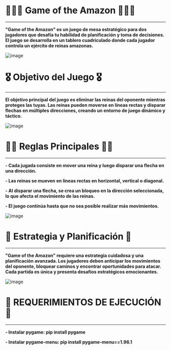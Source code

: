 # 👩‍💻🩻 Game of the Amazon 🔐🧑‍💻
<span style="font-size: 24px;"></span>
_____________________________

**"Game of the Amazon" es un juego de mesa estratégico para dos jugadores que desafía tu habilidad de planificación y toma de decisiones. El juego se desarrolla en un tablero cuadriculado donde cada jugador controla un ejército de reinas amazonas.**

![image](https://github.com/EsteArgen/PROYECTO-T.E.A/assets/101402836/b5fb0585-0bca-4527-8a6b-e5fb0129e0c8)


# 🎖️ Objetivo del Juego 🎖️
<span style="font-size: 24px;"></span>
_____________________________
**El objetivo principal del juego es eliminar las reinas del oponente mientras proteges las tuyas. Las reinas pueden moverse en líneas rectas y disparar flechas en múltiples direcciones, creando un entorno de juego dinámico y táctico.**

![image](https://github.com/EsteArgen/PROYECTO-T.E.A/assets/101402836/d53c141f-d235-45d4-8d9f-2f8dd2ea2b6b)


# 👮‍♂️ Reglas Principales 👮‍♀️
<span style="font-size: 24px;"></span>
_____________________________

**- Cada jugada consiste en mover una reina y luego disparar una flecha en una dirección.**

**- Las reinas se mueven en líneas rectas en horizontal, vertical o diagonal.**

**- Al disparar una flecha, se crea un bloqueo en la dirección seleccionada, lo que afecta el movimiento de las reinas.**

**- El juego continúa hasta que no sea posible realizar más movimientos.**

![image](https://github.com/EsteArgen/PROYECTO-T.E.A/assets/101402836/7e808ab1-d721-4ea1-98ca-061b5146fb61)


# 🥷 Estrategia y Planificación 🥷
<span style="font-size: 24px;"></span>
_____________________________________
**"Game of the Amazon" requiere una estrategia cuidadosa y una planificación avanzada. Los jugadores deben anticipar los movimientos del oponente, bloquear caminos y encontrar oportunidades para atacar. Cada partida es única y presenta desafíos estratégicos emocionantes.**

![image](https://github.com/EsteArgen/PROYECTO-T.E.A/assets/101402836/a78e76e3-1b4a-4b6a-a39c-1aa2dfa4ae57)


# 🚨 REQUERIMIENTOS DE EJECUCIÓN 🚨
<span style="font-size: 24px;"></span>
____________________________________
**- Instalar pygame: pip install pygame**

**- Instalar pygame-menu: pip install pygame-menu==1.96.1**
